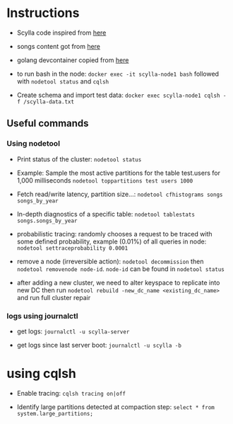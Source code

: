 # Instructions

- Scylla code inspired from [here](https://github.com/scylladb/scylla-code-samples/tree/master/mms)

- songs content got from [here](https://github.com/socratica/sql)

- golang devcontainer copied from [here](https://github.com/microsoft/vscode-dev-containers/tree/main/containers/go)

- to run bash in the node:
    `docker exec -it scylla-node1 bash` followed with `nodetool status` and `cqlsh`

- Create schema and import test data: `docker exec scylla-node1 cqlsh -f /scylla-data.txt`

## Useful commands

### Using nodetool

- Print status of the cluster: `nodetool status`

- Example: Sample the most active partitions for the table test.users for 1,000 milliseconds `nodetool toppartitions test users 1000`

- Fetch read/write latency, partition size...: `nodetool cfhistograms songs songs_by_year`

- In-depth diagnostics of a specific table: `nodetool tablestats songs.songs_by_year`

- probabilistic tracing: randomly chooses a request to be traced with some defined probability, example (0.01%) of all queries in node: `nodetool settraceprobability 0.0001`

- remove a node (irreversible action): `nodetool decommission` then `nodetool removenode node-id`. `node-id` can be found in `nodetool status`

- after adding a new cluster, we need to alter keyspace to replicate into new DC then run `nodetool rebuild -new_dc_name <existing_dc_name>` and run full cluster repair

### logs using journalctl

- get logs: `journalctl -u scylla-server`

- get logs since last server boot: `journalctl -u scylla -b`

# using cqlsh

- Enable tracing: `cqlsh tracing on|off`

- Identify large partitions detected at compaction step: `select * from system.large_partitions;`
